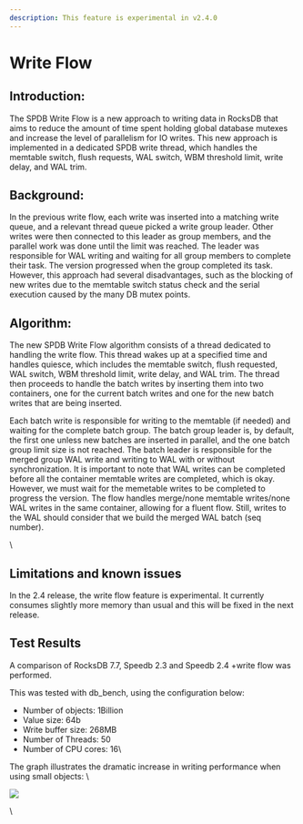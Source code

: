 ```yaml
---
description: This feature is experimental in v2.4.0
---
```


# Write Flow

## Introduction:

The SPDB Write Flow is a new approach to writing data in RocksDB that aims to reduce the amount of time spent holding global database mutexes and increase the level of parallelism for IO writes. This new approach is implemented in a dedicated SPDB write thread, which handles the memtable switch, flush requests, WAL switch, WBM threshold limit, write delay, and WAL trim.

## Background:

In the previous write flow, each write was inserted into a matching write queue, and a relevant thread queue picked a write group leader. Other writes were then connected to this leader as group members, and the parallel work was done until the limit was reached. The leader was responsible for WAL writing and waiting for all group members to complete their task. The version progressed when the group completed its task. However, this approach had several disadvantages, such as the blocking of new writes due to the memtable switch status check and the serial execution caused by the many DB mutex points.

## Algorithm:

The new SPDB Write Flow algorithm consists of a thread dedicated to handling the write flow. This thread wakes up at a specified time and handles quiesce, which includes the memtable switch, flush requested, WAL switch, WBM threshold limit, write delay, and WAL trim. The thread then proceeds to handle the batch writes by inserting them into two containers, one for the current batch writes and one for the new batch writes that are being inserted.

Each batch write is responsible for writing to the memtable (if needed) and waiting for the complete batch group. The batch group leader is, by default, the first one unless new batches are inserted in parallel, and the one batch group limit size is not reached. The batch leader is responsible for the merged group WAL write and writing to WAL with or without synchronization. It is important to note that WAL writes can be completed before all the container memtable writes are completed, which is okay. However, we must wait for the memetable writes to be completed to progress the version. The flow handles merge/none memtable writes/none WAL writes in the same container, allowing for a fluent flow. Still, writes to the WAL should consider that we build the merged WAL batch (seq number).

\


## Limitations and known issues&#x20;

In the 2.4 release, the write flow feature is experimental. It currently consumes slightly more memory than usual and this will be fixed in the next release.&#x20;

## Test Results&#x20;

A comparison of RocksDB 7.7, Speedb 2.3 and Speedb 2.4 +write flow  was performed.

This was tested with db\_bench, using the configuration below:&#x20;



* Number of objects: 1Billion
* Value size: 64b
* Write buffer size: 268MB
* Number of Threads: 50
* Number of CPU cores: 16\


The graph illustrates the dramatic increase in writing performance when using small objects: \


![](https://lh5.googleusercontent.com/ueDtl8husENo6aP-f4MLuELq48\_spP5LFDKTPCW\_Le139UWPOunhgyh5a12kKKdY1M\_TJ\_-D5jyKjZMkWgd3liekIaoxAcHARARArbycwRE9K5CH\_OlVsETPsJzWyL92aD0PejywzvCMRo8O7xkVlHA)

\
